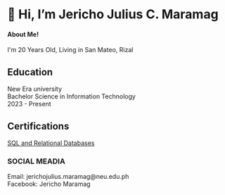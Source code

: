 <h1>👋 Hi, I’m Jericho Julius C. Maramag </h1>
<H4> About Me! </H4>
I'm 20 Years Old, Living in San Mateo, Rizal 

<h2> Education </h2>
New Era university 
<br>Bachelor Science in Information Technology</br> 
2023 - Present

<h2> Certifications </h2>
 <a href="https://courses.cognitiveclass.ai/certificates/e5aa1d6df1c74f00aced19236e58ee85#"> SQL and Relational Databases </a> 

<h3> SOCIAL MEADIA </h3>
Email: jerichojulius.maramag@neu.edu.ph
<BR> Facebook: Jericho Maramag</BR>
